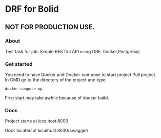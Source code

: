 # DRF for Bolid
## NOT FOR PRODUCTION USE.
### About

Test task for job.
Simple RESTful API using DRF, Docker,Postgresql

### Get started

You need to have Docker and Docker-compose to start project
Pull project. In CMD go to the directory of the project and type

`docker-compose up`

First start may take awhile because of docker build.

### Docs

Project starts at localhost:8000

Docs located at localhost:8000/swagger/
